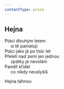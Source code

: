 ```yaml
---
contentType: prose
---
```


## Hejna

Ptáci dlouhým letem  
     si tě pamatují  
Ptáci jako já po tisíc let  
Přeletí nad zemí jen jednou  
     zpátky je nevolám  
Paměť křídel  
     co nikdy neuslyšíš

Hejna táhnou
